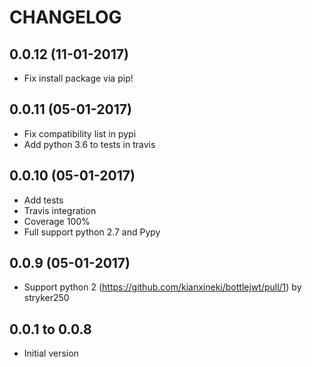 # CHANGELOG
## 0.0.12 (11-01-2017)
- Fix install package via pip!

## 0.0.11 (05-01-2017)
- Fix compatibility list in pypi
- Add python 3.6 to tests in travis

## 0.0.10 (05-01-2017)
- Add tests
- Travis integration
- Coverage 100%
- Full support python 2.7 and Pypy

## 0.0.9 (05-01-2017)
- Support python 2 (https://github.com/kianxineki/bottlejwt/pull/1) by stryker250

## 0.0.1 to 0.0.8
- Initial version

